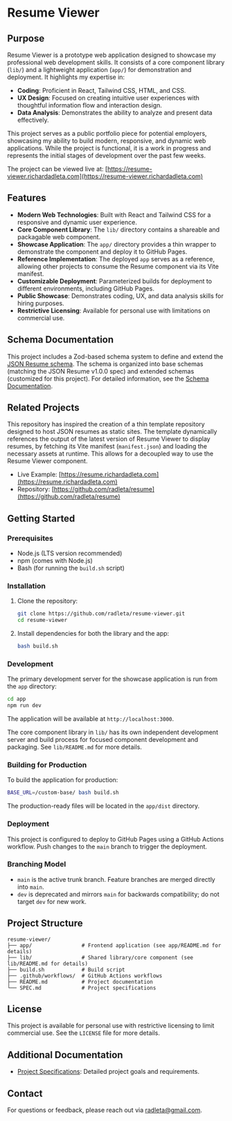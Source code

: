 # Resume Viewer

## Purpose

Resume Viewer is a prototype web application designed to showcase my professional web development skills. It consists of a core component library (`lib/`) and a lightweight application (`app/`) for demonstration and deployment. It highlights my expertise in:

- **Coding**: Proficient in React, Tailwind CSS, HTML, and CSS.
- **UX Design**: Focused on creating intuitive user experiences with thoughtful information flow and interaction design.
- **Data Analysis**: Demonstrates the ability to analyze and present data effectively.

This project serves as a public portfolio piece for potential employers, showcasing my ability to build modern, responsive, and dynamic web applications. While the project is functional, it is a work in progress and represents the initial stages of development over the past few weeks.

The project can be viewed live at: [https://resume-viewer.richardadleta.com](https://resume-viewer.richardadleta.com)

## Features

- **Modern Web Technologies**: Built with React and Tailwind CSS for a responsive and dynamic user experience.
- **Core Component Library**: The `lib/` directory contains a shareable and packagable web component.
- **Showcase Application**: The `app/` directory provides a thin wrapper to demonstrate the component and deploy it to GitHub Pages.
- **Reference Implementation**: The deployed `app` serves as a reference, allowing other projects to consume the Resume component via its Vite manifest.
- **Customizable Deployment**: Parameterized builds for deployment to different environments, including GitHub Pages.
- **Public Showcase**: Demonstrates coding, UX, and data analysis skills for hiring purposes.
- **Restrictive Licensing**: Available for personal use with limitations on commercial use.

## Schema Documentation

This project includes a Zod-based schema system to define and extend the [JSON Resume schema](https://jsonresume.org/schema/). The schema is organized into base schemas (matching the JSON Resume v1.0.0 spec) and extended schemas (customized for this project). For detailed information, see the [Schema Documentation](./lib/src/schema/README.md).

## Related Projects

This repository has inspired the creation of a thin template repository designed to host JSON resumes as static sites. The template dynamically references the output of the latest version of Resume Viewer to display resumes, by fetching its Vite manifest (`manifest.json`) and loading the necessary assets at runtime. This allows for a decoupled way to use the Resume Viewer component.

- Live Example: [https://resume.richardadleta.com](https://resume.richardadleta.com)
- Repository: [https://github.com/radleta/resume](https://github.com/radleta/resume)

## Getting Started

### Prerequisites

- Node.js (LTS version recommended)
- npm (comes with Node.js)
- Bash (for running the `build.sh` script)

### Installation

1. Clone the repository:

   ```bash
   git clone https://github.com/radleta/resume-viewer.git
   cd resume-viewer
   ```

2. Install dependencies for both the library and the app:

   ```bash
   bash build.sh
   ```

### Development

The primary development server for the showcase application is run from the `app` directory:

```bash
cd app
npm run dev
```

The application will be available at `http://localhost:3000`.

The core component library in `lib/` has its own independent development server and build process for focused component development and packaging. See `lib/README.md` for more details.

### Building for Production

To build the application for production:

```bash
BASE_URL=/custom-base/ bash build.sh
```

The production-ready files will be located in the `app/dist` directory.

### Deployment

This project is configured to deploy to GitHub Pages using a GitHub Actions workflow. Push changes to the `main` branch to trigger the deployment.

### Branching Model

- `main` is the active trunk branch. Feature branches are merged directly into `main`.
- `dev` is deprecated and mirrors `main` for backwards compatibility; do not target `dev` for new work.

## Project Structure

```text
resume-viewer/
├── app/                # Frontend application (see app/README.md for details)
├── lib/                # Shared library/core component (see lib/README.md for details)
├── build.sh            # Build script
├── .github/workflows/  # GitHub Actions workflows
├── README.md           # Project documentation
└── SPEC.md             # Project specifications
```

## License

This project is available for personal use with restrictive licensing to limit commercial use. See the `LICENSE` file for more details.

## Additional Documentation

- [Project Specifications](SPEC.md): Detailed project goals and requirements.

## Contact

For questions or feedback, please reach out via [radleta@gmail.com](mailto:radleta@gmail.com).
